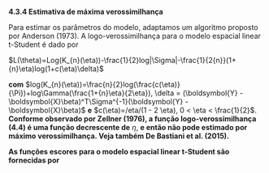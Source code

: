 **4.3.4 Estimativa de máxima verossimilhança**

  Para estimar os parâmetros do modelo, adaptamos um algoritmo proposto por Anderson
(1973). A logo-verossimilhança para o modelo espacial linear t-Student é dado por

$L(\theta)=Log(K_{n}(\eta))-\frac{1}{2}log|\Sigma|-\frac{1}{2{n}}(1+{n}\eta)log(1+c(\eta)\delta)$

**com** $log(K_{n}(\eta))=\frac{n}{2}log(\frac{c(\eta)}{\Pi})+log\Gamma(\frac{1+{n}\eta}{2\eta}), \delta = (\boldsymbol{Y} - \boldsymbol{X}\beta)^T\Sigma^{-1}(\boldsymbol{Y} - \boldsymbol{X}\beta)$ **e** $c(\eta)=/eta/(1 - 2 \eta), 0 < \eta < \frac{1}{2}$. **Conforme observado por Zellner (1976), a função logo-verossimilhança (4.4) é uma função decrescente de** $\eta$, **e então não pode estimado por máximo verossimilhança.  Veja também De Bastiani et al. (2015).**

 **As funções escores para o modelo espacial linear t-Student são fornecidas por**
